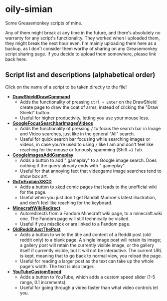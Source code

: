 # oily-simian
Some Greasemonkey scripts of mine.

Any of them might break at any time in the future, and there's absolutely no warranty for any script's functionality. They worked when I uploaded them, they might break the next hour even. I'm mainly uploading them here as a backup, as I don't consider them worthy of sharing on any Greasemonkey script sharing page. If you decide to upload them somewhere, please link back here.

## Script list and descriptions (alphabetical order)
Click on the name of a script to be taken directly to the file!

- **[DrawShieldDrawCommand](/Scripts/DrawShieldDrawCommand.js)**
  - Adds the functionality of pressing `Ctrl + Enter` on the DrawShield create page to draw the coat of arms, instead of clicking the "Draw Shield" button.
  - Useful for higher productivity, letting you use your mouse less.
- **[GoogleFocusSearchbarImagesVideos](/Scripts/GoogleFocusSearchbarImagesVideos.js)**
  - Adds the functionality of pressing `/` to focus the search bar in Image and Video searches, just like in the general "All" search.
  - Useful for quick search bar focusing while searching images or videos, in case you're used to using `/` like I am and don't feel like reaching for the mouse or furiously spamming (Shift +) Tab.
- **[GoogleImagesAddGameplay](/Scripts/GoogleImagesAddGameplay.js)**
  - Adds a button to add " gameplay" to a Google image search. Does nothing if the query already ends with " gameplay".
  - Useful for that annoying fact that videogame image searches tend to show box art.
- **[GoToExplainXKCD](/Scripts/GoToExplainXKCD.js)**
  - Adds a button to [xkcd](https://xkcd.com/) comic pages that leads to the unofficial wiki for the page.
  - Useful when you just don't get Randall Munroe's latest illustration, and don't feel like reaching for the keyboard.
- **[MinecraftWikiRedirect](/Scripts/MinecraftWikiRedirect.js)**
  - Autoredirects from a Fandom Minecraft wiki page, to a minecraft.wiki one. The Fandom page will still technically be visited.
  - Useful if you misclick or are linked to a Fandom page.
- **[OldRedditJustThePost](/Scripts/OldRedditJustThePost.js)**
  - Adds a button to write the title and content of a Reddit post (old reddit only) to a blank page. A single image post will retain its image; a gallery post will retain the currently visible image, or the gallery itself if currently visible, but it will not be interactive. The current URL is kept, meaning that to go back to normal view, you reload the page.
  - Useful for reading a larger post as the text can take up the whole page's width. The text is also larger.
- **[YouTubeCustomSpeed](/Scripts/YouTubeCustomSpeed.js)**
  - Adds a button to YouTube, which adds a custom speed slider (1-5 range, 0.1 increments).
  - Useful for going through a video faster than what video controls let you.
